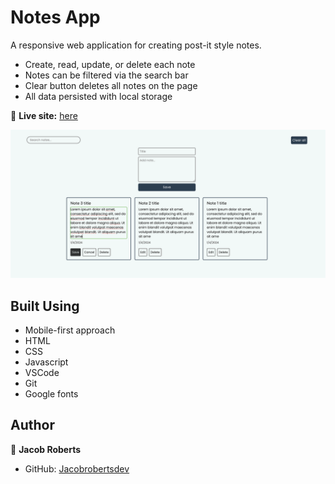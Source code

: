 # Notes App

A responsive web application for creating post-it style notes.

- Create, read, update, or delete each note
- Notes can be filtered via the search bar
- Clear button deletes all notes on the page
- All data persisted with local storage

🔗 **Live site:** [here](https://jacobrobertsdev.github.io/notes-app/)

<img src="Images/Screen Shot 2024-01-04 at 12.14.04 PM.png" alt="Screenshot">

## Built Using

- Mobile-first approach
- HTML
- CSS
- Javascript
- VSCode
- Git
- Google fonts

## Author

👤 **Jacob Roberts**

- GitHub: [Jacobrobertsdev](https://github.com/jacobrobertsdev)
